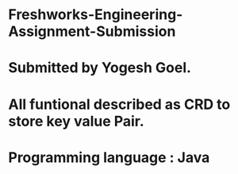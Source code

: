 # Freshworks-Engineering-Assignment-Submission
# Submitted by Yogesh Goel.
# All funtional described as CRD to store key value Pair.
# Programming language : Java
